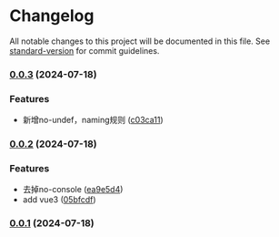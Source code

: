 # Changelog

All notable changes to this project will be documented in this file. See [standard-version](https://github.com/conventional-changelog/standard-version) for commit guidelines.

### [0.0.3](https://github.com/novlan1/eslint-config-light/compare/v0.0.2...v0.0.3) (2024-07-18)


### Features

* 新增no-undef，naming规则 ([c03ca11](https://github.com/novlan1/eslint-config-light/commit/c03ca11e203738a29a9688ec4867c29ac3d84f31))

### [0.0.2](https://github.com/novlan1/eslint-config-light/compare/v0.0.1...v0.0.2) (2024-07-18)


### Features

* 去掉no-console ([ea9e5d4](https://github.com/novlan1/eslint-config-light/commit/ea9e5d4a17ef2108c59011455c6b42e76150e035))
* add vue3 ([05bfcdf](https://github.com/novlan1/eslint-config-light/commit/05bfcdfa165af29200dbba5efb379d34d0b9bfef))

### [0.0.1](https://github.com/novlan1/eslint-config-light/compare/v1.5.3...v0.0.1) (2024-07-18)
